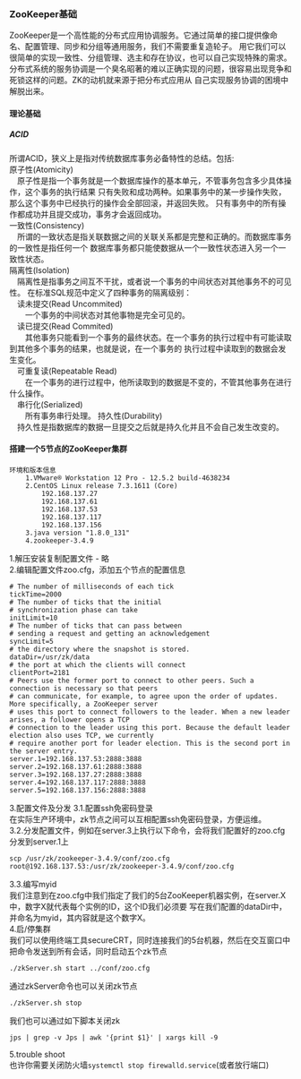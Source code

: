 ### ZooKeeper基础
ZooKeeper是一个高性能的分布式应用协调服务。它通过简单的接口提供像命名、配置管理、同步和分组等通用服务，我们不需要重复造轮子。
用它我们可以很简单的实现一致性、分组管理、选主和存在协议，也可以自己实现特殊的需求。    
分布式系统的服务协调是一个臭名昭著的难以正确实现的问题，很容易出现竞争和死锁这样的问题。ZK的动机就来源于把分布式应用从
自己实现服务协调的困境中解脱出来。
#### 理论基础
##### ACID
所谓ACID，狭义上是指对传统数据库事务必备特性的总结。包括:    
原子性(Atomicity)    
&ensp;&ensp;原子性是指一个事务就是一个数据库操作的基本单元，不管事务包含多少具体操作，这个事务的执行结果
只有失败和成功两种。如果事务中的某一步操作失败，那么这个事务中已经执行的操作会全部回滚，并返回失败。
只有事务中的所有操作都成功并且提交成功，事务才会返回成功。  
一致性(Consistency)    
&ensp;&ensp;所谓的一致状态是指关联数据之间的关联关系都是完整和正确的。而数据库事务的一致性是指任何一个
数据库事务都只能使数据从一个一致性状态进入另一个一致性状态。    
隔离性(Isolation)    
&ensp;&ensp;隔离性是指事务之间互不干扰，或者说一个事务的中间状态对其他事务不的可见性。
在标准SQL规范中定义了四种事务的隔离级别：    
&ensp;&ensp;读未提交(Read Uncommited)    
&ensp;&ensp;&ensp;&ensp;一个事务的中间状态对其他事物是完全可见的。    
&ensp;&ensp;读已提交(Read Commited)    
&ensp;&ensp;&ensp;&ensp;其他事务只能看到一个事务的最终状态。在一个事务的执行过程中有可能读取到其他多个事务的结果，也就是说，在一个事务的
执行过程中读取到的数据会发生变化。  
&ensp;&ensp;可重复读(Repeatable Read)    
&ensp;&ensp;&ensp;&ensp;在一个事务的进行过程中，他所读取到的数据是不变的，不管其他事务在进行什么操作。   
&ensp;&ensp;串行化(Serialized)    
&ensp;&ensp;&ensp;&ensp;所有事务串行处理。
持久性(Durability)    
&ensp;&ensp;持久性是指数据库的数据一旦提交之后就是持久化并且不会自己发生改变的。

#### 搭建一个5节点的ZooKeeper集群
    环境和版本信息
        1.VMware® Workstation 12 Pro - 12.5.2 build-4638234
        2.CentOS Linux release 7.3.1611 (Core) 
            192.168.137.27
            192.168.137.61
            192.168.137.53
            192.168.137.117
            192.168.137.156            
        3.java version "1.8.0_131"
        4.zookeeper-3.4.9
1.解压安装复制配置文件 - 略    
2.编辑配置文件zoo.cfg，添加五个节点的配置信息

    # The number of milliseconds of each tick
    tickTime=2000
    # The number of ticks that the initial
    # synchronization phase can take
    initLimit=10
    # The number of ticks that can pass between
    # sending a request and getting an acknowledgement
    syncLimit=5
    # the directory where the snapshot is stored.
    dataDir=/usr/zk/data
    # the port at which the clients will connect
    clientPort=2181
    # Peers use the former port to connect to other peers. Such a connection is necessary so that peers 
    # can communicate, for example, to agree upon the order of updates. More specifically, a ZooKeeper server 
    # uses this port to connect followers to the leader. When a new leader arises, a follower opens a TCP 
    # connection to the leader using this port. Because the default leader election also uses TCP, we currently 
    # require another port for leader election. This is the second port in the server entry.
    server.1=192.168.137.53:2888:3888
    server.2=192.168.137.61:2888:3888
    server.3=192.168.137.27:2888:3888
    server.4=192.168.137.117:2888:3888
    server.5=192.168.137.156:2888:3888
3.配置文件及分发
3.1.配置ssh免密码登录   
在实际生产环境中，zk节点之间可以互相配置ssh免密码登录，方便运维。   
3.2.分发配置文件，例如在server.3上执行以下命令，会将我们配置好的zoo.cfg分发到server.1上    
    
    scp /usr/zk/zookeeper-3.4.9/conf/zoo.cfg root@192.168.137.53:/usr/zk/zookeeper-3.4.9/conf/zoo.cfg

3.3.编写myid    
我们注意到在zoo.cfg中我们指定了我们的5台ZooKeeper机器实例，在server.X中，数字X就代表每个实例的ID，这个ID我们必须要
写在我们配置的dataDir中，并命名为myid，其内容就是这个数字X。   
4.启/停集群    
我们可以使用终端工具secureCRT，同时连接我们的5台机器，然后在交互窗口中把命令发送到所有会话，同时启动五个zk节点

    ./zkServer.sh start ../conf/zoo.cfg
通过zkServer命令也可以关闭zk节点

    ./zkServer.sh stop
我们也可以通过如下脚本关闭zk

    jps | grep -v Jps | awk '{print $1}' | xargs kill -9
5.trouble shoot   
也许你需要关闭防火墙```systemctl stop firewalld.service```(或者放行端口)
